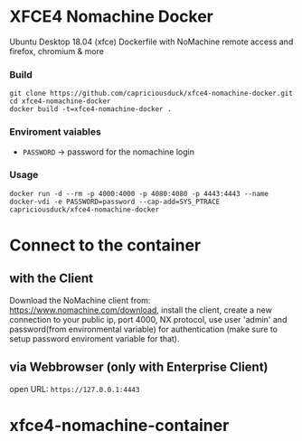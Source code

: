 # XFCE4 Nomachine Docker
Ubuntu Desktop 18.04 (xfce) Dockerfile with NoMachine remote access and firefox, chromium & more

### Build

```
git clone https://github.com/capriciousduck/xfce4-nomachine-docker.git
cd xfce4-nomachine-docker
docker build -t=xfce4-nomachine-docker .
```


### Enviroment vaiables
* `PASSWORD` -> password for the nomachine login

### Usage

```
docker run -d --rm -p 4000:4000 -p 4080:4080 -p 4443:4443 --name docker-vdi -e PASSWORD=password --cap-add=SYS_PTRACE capriciousduck/xfce4-nomachine-docker
```



# Connect to the container
## with the Client
Download the NoMachine client from: https://www.nomachine.com/download, install the client, create a new connection to your public ip, port 4000, NX protocol, use user 'admin' and password(from environmental variable) for authentication (make sure to setup password enviroment variable for that).

## via Webbrowser (only with Enterprise Client)
open URL: `https://127.0.0.1:4443`
# xfce4-nomachine-container
